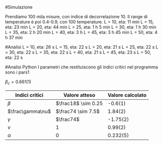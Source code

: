 #Simulazione

Prendiamo 100 mila misure, con indice di decorrelazione 10. Il range di temperature è poi 0.4-0.9, con 100 temperature.
L = 10, eta: 11 min
L = 15, eta: 23 min
L = 20, eta: 44 min
L = 25, eta: 1 h 5 min
L = 30, eta: 1 h 30 min
L = 35, eta: 2 h 20 min
L = 40, eta: 3 h
L = 45, eta: 3 h 45 min
L = 50, eta: 4 h 37 min

#Analisi
L = 10, eta: 26 s
L = 15, eta: 22 s
L = 20, eta: 21 s
L = 25, eta: 22 s
L = 30, eta: 22 s
L = 35, eta: 22 s
L = 40, eta: 21 s
L = 45, eta: 23 s
L = 50, eta: 22 s

#Analisi Python
I parametri che restituiscono gli indici critici nel programma sono i pars1

$\beta_c = 0.661(1)$

| Indici critici | Valore atteso | Valore calcolato |
| ----------- | ----------- | ----------- |
| $\beta$      |     $\frac18$ \sim 0.25  | -0.6(1) |
| $\frac\gamma\nu$   |   $\frac74 \sim 7.5$  | 1.84(2) |
| $\gamma$ | $\frac74$ | -1.75(2) |
| $\nu$ | 1 | 0.99(2) |
| $\alpha$ | 0 | 0.232(5) |
